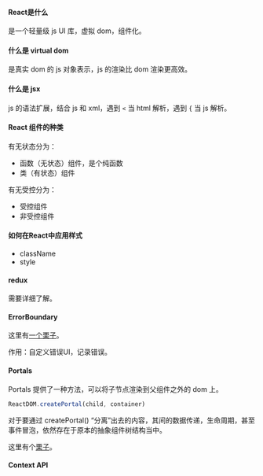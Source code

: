 #### React是什么

是一个轻量级 js UI 库，虚拟 dom，组件化。



#### 什么是 virtual dom

是真实 dom 的 js 对象表示，js 的渲染比 dom 渲染更高效。



#### 什么是 jsx

js 的语法扩展，结合 js 和 xml，遇到 `<` 当 html 解析，遇到 `{` 当 js 解析。



#### React 组件的种类

有无状态分为：

- 函数（无状态）组件，是个纯函数
- 类（有状态）组件

有无受控分为：

- 受控组件
- 非受控组件



#### 如何在React中应用样式

- className
- style



#### redux

需要详细了解。



#### ErrorBoundary

这里有[一个栗子](https://codepen.io/gaearon/pen/wqvxGa?editors=0010)。

作用：自定义错误UI，记录错误。



#### Portals

Portals 提供了一种方法，可以将子节点渲染到父组件之外的 dom 上。

```js
ReactDOM.createPortal(child, container)
```

对于要通过 createPortal() “分离”出去的内容，其间的数据传递，生命周期，甚至事件冒泡，依然存在于原本的抽象组件树结构当中。

这里有个[栗子](https://codepen.io/gaearon/pen/jGBWpE)。



#### Context API

